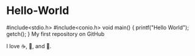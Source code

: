 Hello-World
===========
#include<stdio.h>
#include<conio.h>
void main()
{
printf("Hello World");
getch();
}
My first repository on GitHub

I love :coffee:, :pizza:, and :dancer:.
